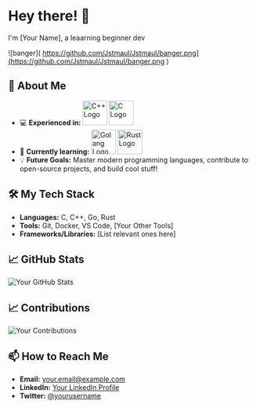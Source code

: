 # Hey there! 👋

I'm [Your Name], a leaarning beginner dev

![banger]( https://github.com/Jstmaul/Jstmaul/banger.png](https://github.com/Jstmaul/Jstmaul/banger.png )  <!-- Replace this with your own banner image -->

## 🚀 About Me

- 💻 **Experienced in:**
  <img src="https://www.pngkit.com/png/full/101-1010012_download-png.png" width="50" alt="C++ Logo"> 
  <img src="https://logodix.com/logo/1137946.png" width="50" alt="C Logo">
- 🌱 **Currently learning:**
  <img src="https://static.vecteezy.com/system/resources/previews/012/697/296/original/3d-golang-programming-language-logo-free-png.png" width="50" alt="Golang Logo"> 
  <img src="https://upload.wikimedia.org/wikipedia/commons/thumb/2/20/Rustacean-orig-noshadow.svg/440px-Rustacean-orig-noshadow.svg.png" width="50" alt="Rust Logo">
- 💡 **Future Goals:** Master modern programming languages, contribute to open-source projects, and build cool stuff!

## 🛠️ My Tech Stack

- **Languages:** C, C++, Go, Rust
- **Tools:** Git, Docker, VS Code, [Your Other Tools]
- **Frameworks/Libraries:** [List relevant ones here]
<!--
## 🌟 Current Projects

1. **[Project Name](Link to Project)**
   - Description: Brief description of the project.
   - Tech Stack: C++, Docker

2. **[Another Project](Link to Project)**
   - Description: Brief description of the project.
   - Tech Stack: Go, Kubernetes
-->
## 📈 GitHub Stats

![Your GitHub Stats](https://github-readme-stats.vercel.app/api?username=yourusername&show_icons=true&hide_title=false&hide=prs&count_private=true&hide_border=true&theme=radical)

## 📈 Contributions

![Your Contributions](https://github-readme-streak-stats.herokuapp.com/?user=yourusername&theme=radical)

## 📫 How to Reach Me

- **Email:** [your.email@example.com](mailto:your.email@example.com)
- **LinkedIn:** [Your LinkedIn Profile](https://www.linkedin.com/in/yourprofile)
- **Twitter:** [@yourusername](https://twitter.com/yourusername)
<!--
## 🎨 Fun Stuff

Here’s a little something to brighten your day:

![GitHub Contribution Graph](https://activity-graph.herokuapp.com/graph?username=yourusername&theme=github&hide_border=true)

---

Thanks for stopping by! Feel free to connect with me or check out my projects. 😄
-->
<!--
**Jstmaul/Jstmaul** is a ✨ _special_ ✨ repository because its `README.md` (this file) appears on your GitHub profile.

Here are some ideas to get you started:

- 🔭 I’m currently working on ...
- 🌱 I’m currently learning ...
- 👯 I’m looking to collaborate on ...
- 🤔 I’m looking for help with ...
- 💬 Ask me about ...
- 📫 How to reach me: ...
- 😄 Pronouns: ...
- ⚡ Fun fact: ...
-->
